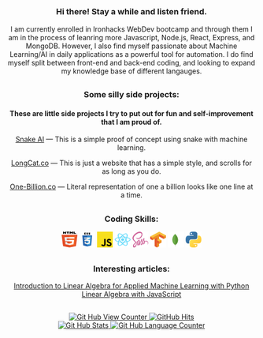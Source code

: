 ##

<div align='center'>
  <p width='250px'> 
    <h3>Hi there! Stay a while and listen friend.</h3>
    I am currently enrolled in Ironhacks WebDev bootcamp and through them I am in the process of leanring more Javascript, Node.js, React, Express, and MongoDB. However, I also find myself passionate about Machine Learning/AI in daily applications as a powerful tool for automation. I do find myself split between front-end and back-end coding, and looking to expand my knowledge base of different langauges. 
  </p>
</div>

##

<div align='center'>
  <P width='250px'>
    <h3>Some silly side projects:</h3>    
    <h4>These are little side projects I try to put out for fun and self-improvement that I am proud of.</h4>
    <p><a href='https://endyboi.github.io/NEAT-Snake/'>Snake AI</a> — This is a simple proof of concept using snake with machine learning.</p>
    <p><a href='http://longcat.co/'>LongCat.co</a> — This is just a website that has a simple style, and scrolls for as long as you do.</p>
    <p><a href='http://one-billion.co/'>One-Billion.co</a> — Literal representation of one a billion looks like one line at a time.</p>
  </p>
</div>

##

<div align='center'>
  <h3>Coding Skills:</h3>
  <code><img alt="HTML 5" width="32" height="32" src="/images/html5.svg"></code>
  <code><img alt="CSS 3" width="32" height="32" src="/images/css3.svg"></code>
  <code><img alt="Javascript" width="32" height="32" src="/images/javascript.svg"></code>
<!--   <code><img alt="Node.JS" width="32" height="32" src="/images/nodejs.svg"></code> -->
  <code><img alt="React" width="32" height="32" src="/images/react.svg"></code>
  <code><img alt="Sass" width="32" height="32" src="/images/sass.svg"></code>
  <!-- <code><img alt="Brain.JS" width="32" height="32" src="/images/brainjs.svg"></code> -->
  <code><img alt="TensorFlow.js" width="32" height="32" src="/images/tensorflow.svg"></code>
<!--   <code><img alt="Tailwind CSS" width="32" height="32" src="/images/tailwindcss.svg"></code> -->
<!--   <code><img alt="Bootstrap" width="32" height="32" src="/images/bootstrap.svg"></code> -->
<!--   <code><img alt="Angular" width="32" height="32" src="/images/angular.svg"></code> -->
<!--   <code><img alt="Typescript" width="32" height="32" src="/images/typescript.svg"></code> -->
  <code><img alt="Mongo DB" width="32" height="32" src="/images/mongo.svg"></code>
  <code><img alt="Python" width="32" height="32" src="/images/python.svg"></code>
</div>

##

<div align='center'>
  <h3>Interesting articles:</h3>
  <a href="https://pabloinsente.github.io/intro-linear-algebra">
    Introduction to Linear Algebra for Applied Machine Learning with Python
  </a>
  <br>
  <a href="https://geekrodion.medium.com/linear-algebra-with-javascript-46c289178c0">
    Linear Algebra with JavaScript
  </a>
</div>

##

<div align='center'>
  <a href="https://github.com/endyboi" target="_blank">
    <img alt="Git Hub View Counter" src="https://komarev.com/ghpvc/?username=endyboi&style=flat-square&color=blueviolet" />
  </a>
  <a href="https://github.com/endyboi/endyboi" target="_blank">
    <img alt="GitHub Hits" src="https://img.shields.io/github/last-commit/endyboi/endyboi?label=Profile%20Updated&style=flat-square" />
  </a>
  <br>
  <a href="https://github.com/endyboi">
    <img alt="Git Hub Stats" height="150px" src="https://github-readme-stats.vercel.app/api?username=endyboi&show_icons=true&theme=synthwave" />
  </a>
  <a href="https://github.com/endyboi">
    <img alt="Git Hub Language Counter" height="150px" src="https://github-readme-stats.vercel.app/api/top-langs/?username=endyboi&layout=compact&theme=synthwave" />
  </a>  
</div>

<!--
**EndyBoi/EndyBoi** is a ✨ _special_ ✨ repository because its `README.md` (this file) appears on your GitHub profile.

Here are some ideas to get you started:

- 🔭 I’m currently working on ...
- 🌱 I’m currently learning ...
- 👯 I’m looking to collaborate on ...
- 🤔 I’m looking for help with ...
- 💬 Ask me about ...
- 📫 How to reach me: ...
- 😄 Pronouns: ...
- ⚡ Fun fact: ...
-->
